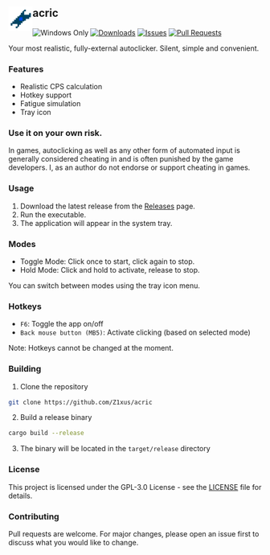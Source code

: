 ## acric <img src="assets/acric.png" alt="acric icon" width="48" height="48" align="left">
![Windows Only](https://img.shields.io/badge/platform-Windows-blue?logo=windows)
[![Downloads](https://img.shields.io/github/downloads/z1xus/acric/total)](https://github.com/z1xus/acric/releases)
[![Issues](https://img.shields.io/github/issues/z1xus/acric)](https://github.com/z1xus/acric/issues)
[![Pull Requests](https://img.shields.io/github/issues-pr/z1xus/acric)](https://github.com/z1xus/acric/pulls)

Your most realistic, fully-external autoclicker. Silent, simple and convenient.

### Features
- Realistic CPS calculation
- Hotkey support
- Fatigue simulation
- Tray icon

### Use it on your own risk.
In games, autoclicking as well as any other form of automated input is generally considered cheating in and is often punished by the game developers. I, as an author do not endorse or support cheating in games.

### Usage
1. Download the latest release from the [Releases](https://github.com/z1xus/acric/releases) page.
2. Run the executable.
3. The application will appear in the system tray.

### Modes
- Toggle Mode: Click once to start, click again to stop.
- Hold Mode: Click and hold to activate, release to stop.

You can switch between modes using the tray icon menu.

### Hotkeys
- `F6`: Toggle the app on/off
- `Back mouse button (MB5)`: Activate clicking (based on selected mode)

Note: Hotkeys cannot be changed at the moment.

### Building
1. Clone the repository
```bash
git clone https://github.com/Z1xus/acric
```
2. Build a release binary
```bash
cargo build --release
```
3. The binary will be located in the `target/release` directory

### License
This project is licensed under the GPL-3.0 License - see the [LICENSE](LICENSE) file for details.

### Contributing
Pull requests are welcome. For major changes, please open an issue first to discuss what you would like to change.
